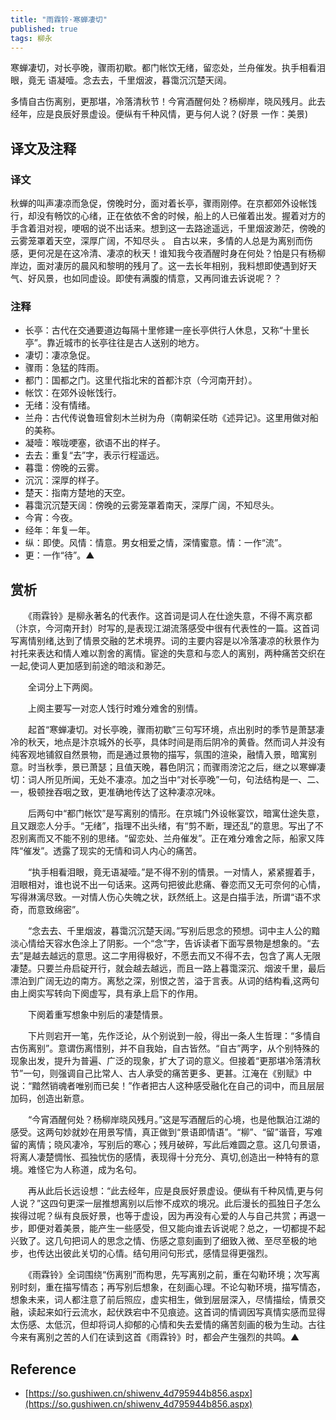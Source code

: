 ```yaml
---
title: "雨霖铃·寒蝉凄切"
published: true
tags: 柳永
---
```


寒蝉凄切，对长亭晚，骤雨初歇。都门帐饮无绪，留恋处，兰舟催发。执手相看泪眼，竟无
语凝噎。念去去，千里烟波，暮霭沉沉楚天阔。

多情自古伤离别，更那堪，冷落清秋节！今宵酒醒何处？杨柳岸，晓风残月。此去经年，应是良辰好景虚设。便纵有千种风情，更与何人说？(好景 一作：美景)

## 译文及注释

### 译文

秋蝉的叫声凄凉而急促，傍晚时分，面对着长亭，骤雨刚停。在京都郊外设帐饯行，却没有畅饮的心绪，正在依依不舍的时候，船上的人已催着出发。握着对方的手含着泪对视，哽咽的说不出话来。想到这一去路途遥远，千里烟波渺茫，傍晚的云雾笼罩着天空，深厚广阔，不知尽头 。
自古以来，多情的人总是为离别而伤感，更何况是在这冷清、凄凉的秋天！谁知我今夜酒醒时身在何处？怕是只有杨柳岸边，面对凄厉的晨风和黎明的残月了。这一去长年相别，我料想即使遇到好天气、好风景，也如同虚设。即使有满腹的情意，又再同谁去诉说呢？？

### 注释

- 长亭：古代在交通要道边每隔十里修建一座长亭供行人休息，又称“十里长亭”。靠近城市的长亭往往是古人送别的地方。
- 凄切：凄凉急促。
- 骤雨：急猛的阵雨。
- 都门：国都之门。这里代指北宋的首都汴京（今河南开封）。
- 帐饮：在郊外设帐饯行。
- 无绪：没有情绪。
- 兰舟：古代传说鲁班曾刻木兰树为舟（南朝梁任昉《述异记》。这里用做对船的美称。
- 凝噎：喉咙哽塞，欲语不出的样子。
- 去去：重复“去”字，表示行程遥远。
- 暮霭：傍晚的云雾。
- 沉沉：深厚的样子。
- 楚天：指南方楚地的天空。
- 暮霭沉沉楚天阔：傍晚的云雾笼罩着南天，深厚广阔，不知尽头。
- 今宵：今夜。
- 经年：年复一年。
- 纵：即使。风情：情意。男女相爱之情，深情蜜意。情：一作“流”。
- 更：一作“待”。▲

## 赏析

　　《雨霖铃》是柳永著名的代表作。这首词是词人在仕途失意，不得不离京都（汴京，今河南开封）时写的,是表现江湖流落感受中很有代表性的一篇。这首词写离情别绪,达到了情景交融的艺术境界。词的主要内容是以冷落凄凉的秋景作为衬托来表达和情人难以割舍的离情。宦途的失意和与恋人的离别，两种痛苦交织在一起,使词人更加感到前途的暗淡和渺茫。

　　全词分上下两阕。

　　上阕主要写一对恋人饯行时难分难舍的别情。

　　起首“寒蝉凄切。对长亭晚，骤雨初歇”三句写环境，点出别时的季节是萧瑟凄冷的秋天，地点是汴京城外的长亭，具体时间是雨后阴冷的黄昏。然而词人并没有纯客观地铺叙自然景物，而是通过景物的描写，氛围的渲染，融情入景，暗寓别意。时当秋季，景已萧瑟；且值天晚，暮色阴沉；而骤雨滂沱之后，继之以寒蝉凄切：词人所见所闻，无处不凄凉。加之当中“对长亭晚”一句，句法结构是一、二、一，极顿挫吞咽之致，更准确地传达了这种凄凉况味。

　　后两句中“都门帐饮”是写离别的情形。在京城门外设帐宴饮，暗寓仕途失意，且又跟恋人分手。“无绪”，指理不出头绪，有“剪不断，理还乱”的意思。写出了不忍别离而又不能不别的思绪。“留恋处、兰舟催发”。正在难分难舍之际，船家又阵阵“催发”。透露了现实的无情和词人内心的痛苦。

　　“执手相看泪眼，竟无语凝噎。”是不得不别的情景。一对情人，紧紧握着手，泪眼相对，谁也说不出一句话来。这两句把彼此悲痛、眷恋而又无可奈何的心情，写得淋漓尽致。一对情人伤心失魄之状，跃然纸上。这是白描手法，所谓“语不求奇，而意致绵密”。

　　“念去去、千里烟波，暮霭沉沉楚天阔。”写别后思念的预想。词中主人公的黯淡心情给天容水色涂上了阴影。一个“念”字，告诉读者下面写景物是想象的。“去去”是越去越远的意思。这二字用得极好，不愿去而又不得不去，包含了离人无限凄楚。只要兰舟启碇开行，就会越去越远，而且一路上暮霭深沉、烟波千里，最后漂泊到广阔无边的南方。离愁之深，别恨之苦，溢于言表。从词的结构看,这两句由上阕实写转向下阕虚写，具有承上启下的作用。

　　下阕着重写想象中别后的凄楚情景。

　　下片则宕开一笔，先作泛论，从个别说到一般，得出一条人生哲理：“多情自古伤离别”。意谓伤离惜别，并不自我始，自古皆然。“自古”两字，从个别特殊的现象出发，提升为普遍、广泛的现象，扩大了词的意义。但接着“更那堪冷落清秋节”一句，则强调自己比常人、古人承受的痛苦更多、更甚。江淹在《别赋》中说：“黯然销魂者唯别而已矣！”作者把古人这种感受融化在自己的词中，而且层层加码，创造出新意。

　　“今宵酒醒何处？杨柳岸晓风残月。”这是写酒醒后的心境，也是他飘泊江湖的感受。这两句妙就妙在用景写情，真正做到“景语即情语”。“柳”、“留”谐音，写难留的离情；晓风凄冷，写别后的寒心；残月破碎，写此后难圆之意。这几句景语，将离人凄楚惆怅、孤独忧伤的感情，表现得十分充分、真切,创造出一种特有的意境。难怪它为人称道，成为名句。

　　再从此后长远设想：“此去经年，应是良辰好景虚设。便纵有千种风情,更与何人说？”这四句更深一层推想离别以后惨不成欢的境况。此后漫长的孤独日子怎么挨得过呢？纵有良辰好景，也等于虚设，因为再没有心爱的人与自己共赏；再退一步，即便对着美景，能产生一些感受，但又能向谁去诉说呢？总之，一切都提不起兴致了。这几句把词人的思念之情、伤感之意刻画到了细致入微、至尽至极的地步，也传达出彼此关切的心情。结句用问句形式，感情显得更强烈。

　　《雨霖铃》全词围绕“伤离别”而构思，先写离别之前，重在勾勒环境；次写离别时刻，重在描写情态；再写别后想象，在刻画心理。不论勾勒环境，描写情态，想象未来，词人都注意了前后照应，虚实相生，做到层层深入，尽情描绘，情景交融，读起来如行云流水，起伏跌宕中不见痕迹。这首词的情调因写真情实感而显得太伤感、太低沉，但却将词人抑郁的心情和失去爱情的痛苦刻画的极为生动。古往今来有离别之苦的人们在读到这首《雨霖铃》时，都会产生强烈的共鸣。▲


## Reference

- [https://so.gushiwen.cn/shiwenv_4d795944b856.aspx](https://so.gushiwen.cn/shiwenv_4d795944b856.aspx)